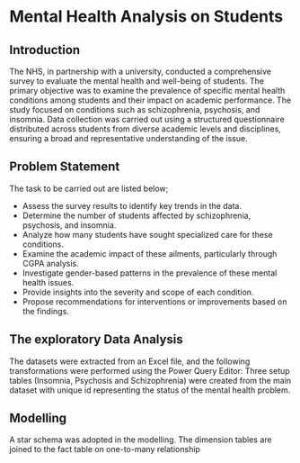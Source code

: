 # Mental Health Analysis on Students

## Introduction
The NHS, in partnership with a university, conducted a comprehensive survey to evaluate the mental health and well-being of students. The primary objective was to examine the prevalence of specific mental health conditions among students and their impact on academic performance. The study focused on conditions such as schizophrenia, psychosis, and insomnia. Data collection was carried out using a structured questionnaire distributed across students from diverse academic levels and disciplines, ensuring a broad and representative understanding of the issue.

## Problem Statement
The task to be carried out are listed below;
- Assess the survey results to identify key trends in the data.
- Determine the number of students affected by schizophrenia, psychosis, and insomnia.
- Analyze how many students have sought specialized care for these conditions.
- Examine the academic impact of these ailments, particularly through CGPA analysis.
- Investigate gender-based patterns in the prevalence of these mental health issues.
- Provide insights into the severity and scope of each condition.
- Propose recommendations for interventions or improvements based on the findings.
## The exploratory Data Analysis
The datasets were extracted from an Excel file, and the following transformations were performed using the Power Query Editor:
Three setup tables (Insomnia, Psychosis and Schizophrenia) were created from the main dataset with unique id representing the status of the mental health problem.
## Modelling
A star schema was adopted in the modelling. The dimension tables are joined to the fact table on one-to-many relationship
